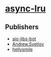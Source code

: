 # [async-lru](https://pypi.org/project/async-lru)



## Publishers
- [aio-libs-bot](https://pypi.org/user/aio-libs-bot)
- [Andrew.Svetlov](https://pypi.org/user/Andrew.Svetlov)
- [hellysmile](https://pypi.org/user/hellysmile)

